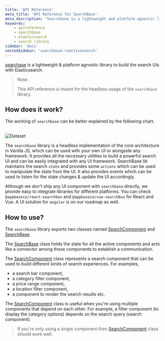 ```yaml
---
title: 'API Reference'
meta_title: 'API Reference for SearchBase'
meta_description: 'Searchbase is a lightweight and platform agnostic library that provides scaffolding to create search experiences powered by Elasticsearch.'
keywords:
    - apireference
    - searchbase
    - elasticsearch
    - search library
sidebar: 'docs'
nestedSidebar: 'searchbase-reactivesearch'
---
```


[searchase](https://github.com/appbaseio/searchbox/tree/master/packages/searchbase) is a lightweight & platform agnostic library to build the search UIs with Elasticsearch.

> Note:
>
> This API reference is meant for the headless usage of the `searchbase` library.

## How does it work?

The working of `searchbase` can be better explained by the following chart.
<br/><br/>

<img alt="Dataset" src="/images/searchbase.png" />

The `searchbase` library is a headless implementation of the core architecture in Vanilla JS, which can be used with your own UI or alongside any framework. It provides all the necessary utilities to build a powerful search UI and can be easily integrated with any UI framework. SearchBase lib maintains the search `state` and provides some `actions` which can be used to manipulate the state from the UI. It also provides events which can be used to listen for the state changes & update the UI accordingly.

Although we don't ship any UI component with `searchbase` directly, we provide easy to integrate libraries for different platforms. You can check `@appbaseio/react-searchbox` and `@appbaseio/vue-searchbox` for React and Vue. A UI solution for `angular` is on our roadmap as well.

## How to use?

The `searchbase` library exports two classes named [SearchComponent](docs/reactivesearch/searchbase/overview/searchcomponent/) and [SearchBase](docs/reactivesearch/searchbase/overview/searchbase/).

The [SearchBase](docs/reactivesearch/searchbase/overview/searchbase/) class holds the state for all the active components and acts like a connector among those components to establish a communication.


The [SearchComponent](docs/reactivesearch/searchbase/overview/searchcomponent/) class represents a search component that can be used to build different kinds of search experiences. For examples,

-   a search bar component,
-   a category filter component,
-   a price range component,
-   a location filter component,
-   a component to render the search results etc.

The [SearchComponent](docs/reactivesearch/searchbase/overview/searchbase/) class is useful when you're using multiple components that depend on each other. For example, a filter component (to display the category options) depends on the search query (search component).

>    If you're only using a single component then [SearchComponent](docs/reactivesearch/searchbase/overview/searchcomponent/) class should work well.
